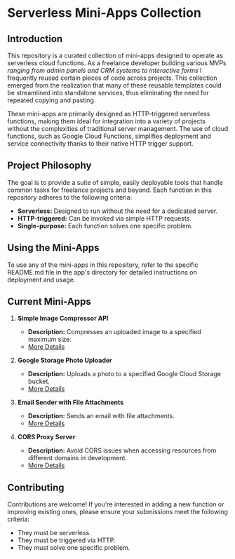 # Serverless Mini-Apps Collection

## Introduction

This repository is a curated collection of mini-apps designed to operate as serverless cloud functions. As a freelance developer building various MVPs _ranging from admin panels and CRM systems to interactive forms_ I frequently reused certain pieces of code across projects. This collection emerged from the realization that many of these reusable templates could be streamlined into standalone services, thus eliminating the need for repeated copying and pasting.

These mini-apps are primarily designed as HTTP-triggered serverless functions, making them ideal for integration into a variety of projects without the complexities of traditional server management. The use of cloud functions, such as Google Cloud Functions, simplifies deployment and service connectivity thanks to their native HTTP trigger support.

## Project Philosophy

The goal is to provide a suite of simple, easily deployable tools that handle common tasks for freelance projects and beyond. Each function in this repository adheres to the following criteria:
- **Serverless:** Designed to run without the need for a dedicated server.
- **HTTP-triggered:** Can be invoked via simple HTTP requests.
- **Single-purpose:** Each function solves one specific problem.

## Using the Mini-Apps

To use any of the mini-apps in this repository, refer to the specific README.md file in the app's directory for detailed instructions on deployment and usage.

## Current Mini-Apps

1. **Simple Image Compressor API**
   - **Description:** Compresses an uploaded image to a specified maximum size.
   - [More Details](https://github.com/guinnod/image-compresser-api)

2. **Google Storage Photo Uploader**
   - **Description:** Uploads a photo to a specified Google Cloud Storage bucket.
   - [More Details](https://github.com/guinnod/google-storage-uploader/)

3. **Email Sender with File Attachments**
   - **Description:** Sends an email with file attachments.
   - [More Details](https://github.com/guinnod/send-email-with-file/)

4. **CORS Proxy Server**
   - **Description:** Avoid CORS issues when accessing resources from different domains in development.
   - [More Details](https://github.com/guinnod/cors-proxy)

## Contributing

Contributions are welcome! If you're interested in adding a new function or improving existing ones, please ensure your submissions meet the following criteria:
- They must be serverless.
- They must be triggered via HTTP.
- They must solve one specific problem.
